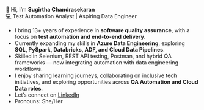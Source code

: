 👋 Hi, I’m **Sugirtha Chandrasekaran**  
💻 Test Automation Analyst | Aspiring Data Engineer  

- I bring 13+ years of experience in **software quality assurance**, with a focus on **test automation and end-to-end delivery**.  
- Currently expanding my skills in **Azure Data Engineering**, exploring **SQL, PySpark, Databricks, ADF, and Cloud Data Pipelines**.  
- Skilled in Selenium, REST API testing, Postman, and hybrid QA frameworks — now integrating automation with data engineering workflows.  
- I enjoy sharing learning journeys, collaborating on inclusive tech initiatives, and exploring opportunities across **QA Automation and Cloud Data roles**.  
- Let’s connect on [LinkedIn](https://www.linkedin.com/in/sugirtha-chandrasekaran)  
- Pronouns: She/Her



<!---
Sugirtha-C/Sugirtha-C is a ✨ special ✨ repository because its `README.md` (this file) appears on your GitHub profile.
You can click the Preview link to take a look at your changes.
--->
